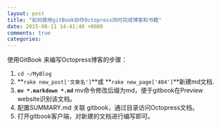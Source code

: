 ```yaml
---
layout: post
title: "如何使用gitBook协作Octopress同时完成博客和书籍"
date: 2015-08-11 14:41:40 +0800
comments: true
categories:
---
```

使用GitBook 来编写Octopress博客的步骤：  
1. ```cd ~/MyBlog```  
2. **`rake new_post['文章名']`**或 **`rake new_page['404']`**新建md文档.  
3. **`mv *.markdown *.md`** mv命令修改后缀为md，便于gitbook在Preview website识别该文档。  
4. 配置SUMMARY.md 关联 gitbook，通过目录访问Octopress文档。  
5. 打开gitbook客户端，对新建的文档进行编写即可。
